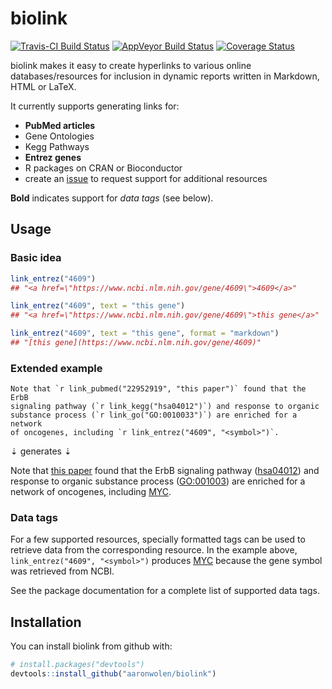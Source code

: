 # biolink

[![Travis-CI Build Status](https://travis-ci.org/aaronwolen/biolink.svg?branch=master)](https://travis-ci.org/aaronwolen/biolink)
[![AppVeyor Build Status](https://ci.appveyor.com/api/projects/status/github/aaronwolen/biolink?branch=master&svg=true)](https://ci.appveyor.com/project/aaronwolen/biolink)
[![Coverage Status](https://img.shields.io/codecov/c/github/aaronwolen/biolink/master.svg)](https://codecov.io/github/aaronwolen/biolink?branch=master)

biolink makes it easy to create hyperlinks to various online databases/resources for inclusion in dynamic reports written in Markdown, HTML or LaTeX.

It currently supports generating links for:

- **PubMed articles**
- Gene Ontologies
- Kegg Pathways
- **Entrez genes**
- R packages on CRAN or Bioconductor
- create an [issue](https://github.com/aaronwolen/biolink/issues) to request support for additional resources

**Bold** indicates support for *data tags* (see below).

## Usage

### Basic idea

```r
link_entrez("4609")
## "<a href=\"https://www.ncbi.nlm.nih.gov/gene/4609\">4609</a>"

link_entrez("4609", text = "this gene")
## "<a href=\"https://www.ncbi.nlm.nih.gov/gene/4609\">this gene</a>"

link_entrez("4609", text = "this gene", format = "markdown")
## "[this gene](https://www.ncbi.nlm.nih.gov/gene/4609)"
```

### Extended example

```
Note that `r link_pubmed("22952919", "this paper")` found that the ErbB
signaling pathway (`r link_kegg("hsa04012")`) and response to organic
substance process (`r link_go("GO:0010033")`) are enriched for a network
of oncogenes, including `r link_entrez("4609", "<symbol>")`.
```

&#8675; generates &#8675;

Note that [this paper][1] found that the ErbB signaling pathway ([hsa04012][2]) and response to organic substance process ([GO:001003][3]) are enriched for a network of oncogenes, including [MYC][4].

### Data tags

For a few supported resources, specially formatted tags can be used to retrieve data from the corresponding resource. In the example above, `link_entrez("4609", "<symbol>")` produces [MYC][4] because the gene symbol was retrieved from NCBI.

See the package documentation for a complete list of supported data tags.

## Installation

You can install biolink from github with:

```R
# install.packages("devtools")
devtools::install_github("aaronwolen/biolink")
```


<!-- links -->
[1]: https://www.ncbi.nlm.nih.gov/pubmed/22952919
[2]: http://www.genome.jp/dbget-bin/www_bget?pathway:hsa04012
[3]: http://amigo.geneontology.org/amigo/term/GO:0010033
[4]: https://www.ncbi.nlm.nih.gov/gene/4609